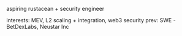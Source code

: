 aspiring rustacean + security engineer

interests: MEV, L2 scaling + integration, web3 security
prev: SWE - BetDexLabs, Neustar Inc
